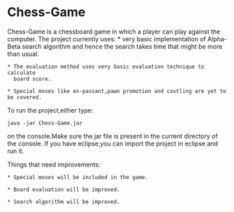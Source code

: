 Chess-Game
==========
Chess-Game is a chessboard game in which a player can play against the computer.
The project currently uses:	
	* very basic implementation of Alpha-Beta search algorithm and hence the 
	  search takes time that might be more than usual.
	
	* The evaluation method uses very basic evaluation technique to calculate 
	  board score.

	* Special moves like en-passant,pawn promotion and castling are yet to be covered.

To run the project,either type:
	
	java -jar Chess-Game.jar
	
on the console.Make sure the jar file is present in the current directory of the console.
If you have eclipse,you can import the project in eclipse and run it.

Things that need improvements:

	* Special moves will be included in the game.

	* Board evaluation will be improved.

	* Search algorithm will be improved.
